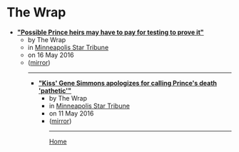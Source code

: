 # The Wrap

 - [**"Possible Prince heirs may have to pay for testing to prove it"**](https://www.startribune.com/prince-death-update-possible-heirs-may-have-to-pay/379686021/)<ul><li>by The Wrap</li><li>in [Minneapolis Star Tribune](https://www.startribune.com/)</li><li>on 16 May 2016</li><li>([mirror](https://web.archive.org/web/*/https://www.startribune.com/prince-death-update-possible-heirs-may-have-to-pay/379686021/))</li><ul>

----

 - [**"Kiss' Gene Simmons apologizes for calling Prince's death 'pathetic'"**](https://www.startribune.com/gene-simmons-apologizes-for-calling-prince-s-death-pathetic/378995911/)<ul><li>by The Wrap</li><li>in [Minneapolis Star Tribune](https://www.startribune.com/)</li><li>on 11 May 2016</li><li>([mirror](https://web.archive.org/web/*/https://www.startribune.com/gene-simmons-apologizes-for-calling-prince-s-death-pathetic/378995911/))</li><ul>

----

[Home](../index.md)
